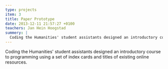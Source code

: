 ```yaml
---
type: projects
item: 3
title: Paper Prototype
date: 2013-12-11 21:57:27 +0100
teachers: Jan Hein Hoogstad
summery: | 
  Coding the Humanities' student assistants designed an introductory course to programming using a set of index cards and titles of existing online resources.
---
```

Coding the Humanities' student assistants designed an introductory course to programming using a set of index cards and titles of existing online resources.